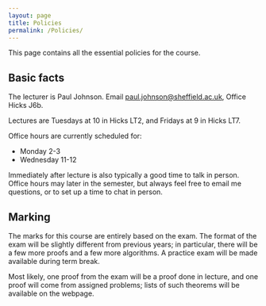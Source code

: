 ```yaml
---
layout: page
title: Policies
permalink: /Policies/
---
```


This page contains all the essential policies for the course.  


Basic facts
------
The lecturer is Paul Johnson.  Email paul.johnson@sheffield.ac.uk, Office Hicks J6b.  

Lectures are Tuesdays at 10 in Hicks LT2, and Fridays at 9 in Hicks LT7.

Office hours are currently scheduled for:

 -  Monday 2-3
 -  Wednesday 11-12

Immediately after lecture is also typically a good time to talk in person.  Office hours may later in the semester, but always feel free to email me questions, or to set up a time to chat in person.

Marking
-------

The marks for this course are entirely based on the exam.  The format of the exam will be slightly different from previous years; in particular, there will be a few more proofs and a few more algorithms.  A practice exam will be made available during term break.

Most likely, one proof from the exam will be a proof done in lecture, and one proof will come from assigned problems; lists of such theorems will be available on the webpage.

